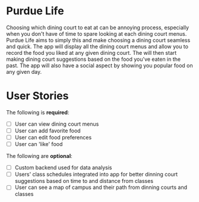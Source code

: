 # Purdue Life

Choosing which dining court to eat at can be annoying process, especially when you don't have of time to spare looking at each dining court menus. Purdue Life aims to simply this and make choosing a dining court seamless and quick. The app will display all the dining court menus and allow you to record the food you liked at any given dining court. The will then start making dining court suggestions based on the food you've eaten in the past. The app will also have a social aspect by showing you popular food on any given day.

# User Stories
The following is **required**:
- [ ] User can view dining court menus 
- [ ] User can add favorite food
- [ ] User can edit food preferences
- [ ] User can 'like' food

The following are **optional**:
- [ ] Custom backend used for data analysis
- [ ] Users' class schedules integrated into app for better dinning court suggestions based on time to and distance from classes
- [ ] User can see a map of campus and their path from dinning courts and classes
